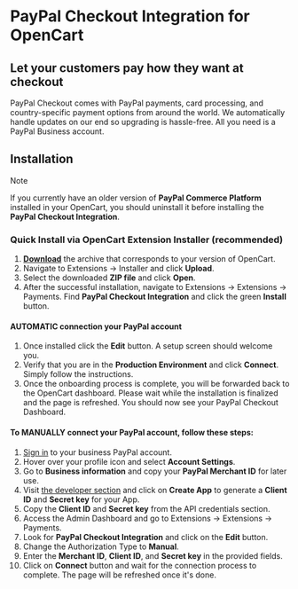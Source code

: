 # PayPal Checkout Integration for OpenCart

## Let your customers pay how they want at checkout

PayPal Checkout comes with PayPal payments, card processing, and country-specific payment options from around the world. We automatically handle updates on our end so upgrading is hassle-free. All you need is a PayPal Business account.

## Installation
> [!NOTE]
> If you currently have an older version of **PayPal Commerce Platform** installed in your OpenCart, you should uninstall it before installing the **PayPal Checkout Integration**.

### Quick Install via OpenCart Extension Installer (recommended)
1. [**Download**](https://github.com/Dreamvention/paypal/releases) the archive that corresponds to your version of OpenCart.
2. Navigate to Extensions -> Installer and click **Upload**.
3. Select the downloaded **ZIP file** and click **Open**.
4. After the successful installation, navigate to Extensions -> Extensions -> Payments. Find **PayPal Checkout Integration** and click the green **Install** button.

#### AUTOMATIC connection your PayPal account
1. Once installed click the **Edit** button. A setup screen should welcome you.
2. Verify that you are in the **Production Environment** and click **Connect**. Simply follow the instructions.
3. Once the onboarding process is complete, you will be forwarded back to the OpenCart dashboard. Please wait while the installation is finalized and the page is refreshed. You should now see your PayPal Checkout Dashboard.

#### To MANUALLY connect your PayPal account, follow these steps:
1. [Sign in](https://www.paypal.com/signin) to your business PayPal account.
2. Hover over your profile icon and select **Account Settings**.
3. Go to **Business information** and copy your **PayPal Merchant ID** for later use.
4. Visit [the developer section](https://developer.paypal.com/dashboard/applications/live) and click on **Create App** to generate a **Client ID** and **Secret key** for your App.
5. Copy the **Client ID** and **Secret key** from the API credentials section.
6. Access the Admin Dashboard and go to Extensions -> Extensions -> Payments.
7. Look for **PayPal Checkout Integration** and click on the **Edit** button.
8. Change the Authorization Type to **Manual**.
9. Enter the **Merchant ID**, **Client ID**, and **Secret key** in the provided fields.
10. Click on **Connect** button and wait for the connection process to complete. The page will be refreshed once it's done.





